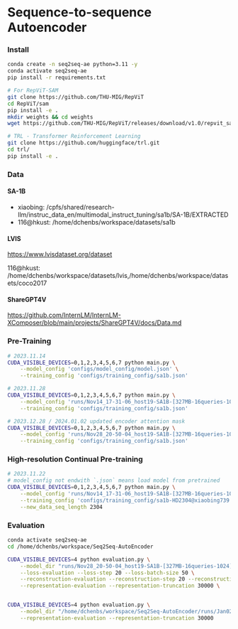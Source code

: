 # Sequence-to-sequence Autoencoder

### Install

```bash
conda create -n seq2seq-ae python=3.11 -y
conda activate seq2seq-ae
pip install -r requirements.txt
```

```bash
# For RepViT-SAM
git clone https://github.com/THU-MIG/RepViT
cd RepViT/sam
pip install -e .
mkdir weights && cd weights
wget https://github.com/THU-MIG/RepViT/releases/download/v1.0/repvit_sam.pt
```


```bash
# TRL - Transformer Reinforcement Learning
git clone https://github.com/huggingface/trl.git
cd trl/
pip install -e .
```

### Data

#### SA-1B

- xiaobing: /cpfs/shared/research-llm/instruc_data_en/multimodal_instruct_tuning/sa1b/SA-1B/EXTRACTED
- 116@hkust: /home/dchenbs/workspace/datasets/sa1b

#### LVIS

https://www.lvisdataset.org/dataset

116@hkust: /home/dchenbs/workspace/datasets/lvis,/home/dchenbs/workspace/datasets/coco2017

#### ShareGPT4V

https://github.com/InternLM/InternLM-XComposer/blob/main/projects/ShareGPT4V/docs/Data.md


### Pre-Training

```bash
# 2023.11.14
CUDA_VISIBLE_DEVICES=0,1,2,3,4,5,6,7 python main.py \
    --model_config 'configs/model_config/model.json' \
    --training_config 'configs/training_config/sa1b.json'
```


```bash
# 2023.11.28
CUDA_VISIBLE_DEVICES=0,1,2,3,4,5,6,7 python main.py \
    --model_config 'runs/Nov14_17-31-06_host19-SA1B-[327MB-16queries-1024]-[lr1e-05-bs16x1step-8gpu]/checkpoints/checkpoint_ep0_step1000k' \
    --training_config 'configs/training_config/sa1b.json'
```

```bash
# 2023.12.28 / 2024.01.02 updated encoder attention mask
CUDA_VISIBLE_DEVICES=0,1,2,3,4,5,6,7 python main.py \
    --model_config 'runs/Nov28_20-50-04_host19-SA1B-[327MB-16queries-1024]-[lr1e-05-bs16x1step-8gpu]/checkpoints/checkpoint_ep2_step3200k' \
    --training_config 'configs/training_config/sa1b.json'
```



### High-resolution Continual Pre-training

```bash
# 2023.11.22
# model_config not endwith `.json` means load model from pretrained
CUDA_VISIBLE_DEVICES=0,1,2,3,4,5,6,7 python main.py \
    --model_config 'runs/Nov14_17-31-06_host19-SA1B-[327MB-16queries-1024]-[lr1e-05-bs16x1step-8gpu]/checkpoints/checkpoint_ep0_step1000k' \
    --training_config 'configs/training_config/sa1b-HD2304@xiaobing739.json' \
    --new_data_seq_length 2304
```


### Evaluation

```bash
conda activate seq2seq-ae
cd /home/dchenbs/workspace/Seq2Seq-AutoEncoder

CUDA_VISIBLE_DEVICES=4 python evaluation.py \
    --model_dir "runs/Nov28_20-50-04_host19-SA1B-[327MB-16queries-1024]-[lr1e-05-bs16x1step-8gpu]/checkpoints/checkpoint_ep1_step3000k" \
    --loss-evaluation --loss-step 20 --loss-batch-size 50 \
    --reconstruction-evaluation --reconstruction-step 20 --reconstruction-batch-size 50 --reconstruction-num-visualization 100 \
    --representation-evaluation --representation-truncation 30000 \
```


```bash

CUDA_VISIBLE_DEVICES=4 python evaluation.py \
    --model_dir "/home/dchenbs/workspace/Seq2Seq-AutoEncoder/runs/Jan02_11-49-33_host19-SA1B-[327MB-16queries-1024]-[lr1e-05-bs16x1step-8gpu]/checkpoints/checkpoint_step50k" \
    --representation-evaluation --representation-truncation 30000  
```


